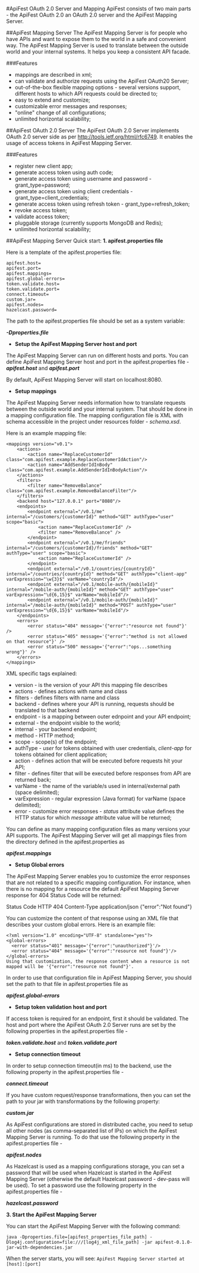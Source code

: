 #ApiFest OAuth 2.0 Server and Mapping
ApiFest consists of two main parts - the ApiFest OAuth 2.0 an OAuth 2.0 server and the ApiFest Mapping Server.

##ApiFest Mapping Server
The ApiFest Mapping Server is for people who have APIs and want to expose them to the world in a safe and convenient way.
The ApiFest Mapping Server is used to translate between the outside world and your internal systems. It helps you keep a consistent API facade.

###Features
- mappings are described in xml;
- can validate and authorize requests using the ApiFest OAuth20 Server;
- out-of-the-box flexible mapping options - several versions support, different hosts to which API requests could be directed to;
- easy to extend and customize;
- customizable error messages and responses;
- "online" change of all configurations;
- unlimited horizontal scalability;


##ApiFest OAuth 2.0 Server
The ApiFest OAuth 2.0 Server implements OAuth 2.0 server side as per http://tools.ietf.org/html/rfc6749.
It enables the usage of access tokens in ApiFest Mapping Server.

###Features
- register new client app;
- generate access token using auth code;
- generate access token using username and password - grant_type=password;
- generate access token using client credentials - grant_type=client_credentials;
- generate access token using refresh token - grant_type=refresh_token;
- revoke access token;
- validate access token;
- pluggable storage (currently supports MongoDB and Redis);
- unlimited horizontal scalability;


##ApiFest Mapping Server Quick start:
**1. apifest.properties file**

Here is a template of the apifest.properties file:
```
apifest.host=
apifest.port=
apifest.mappings=
apifest.global-errors=
token.validate.host=
token.validate.port=
connect.timeout=
custom.jar=
apifest.nodes=
hazelcast.password=
```

The path to the apifest.properties file should be set as a system variable:

***-Dproperties.file***

* **Setup the ApiFest Mapping Server host and port**

The ApiFest Mapping Server can run on different hosts and ports.
You can define ApiFest Mapping Server host and port in the apifest.properties file -
***apifest.host*** and ***apifest.port***

By default, ApiFest Mapping Server will start on localhost:8080.

* **Setup mappings**

The ApiFest Mapping Server needs information how to translate requests between the outside world and your internal system.
That should be done in a mapping configuration file. 
The mapping configuration file is XML with schema accessible in the project under resources folder - *schema.xsd*.

Here is an example mapping file:
```
<mappings version="v0.1">
    <actions>
        <action name="ReplaceCustomerId" class="com.apifest.example.ReplaceCustomerIdAction"/>
        <action name="AddSenderIdInBody" class="com.apifest.example.AddSenderIdInBodyAction"/>
    </actions>
    <filters>
        <filter name="RemoveBalance" class="com.apifest.example.RemoveBalanceFilter"/>
    </filters>
    <backend host="127.0.0.1" port="8080"/>
    <endpoints>
        <endpoint external="/v0.1/me" internal="/customers/{customerId}" method="GET" authType="user" scope="basic">
            <action name="ReplaceCustomerId" />
            <filter name="RemoveBalance" />
        </endpoint>
        <endpoint external="/v0.1/me/friends" internal="/customers/{customerId}/friends" method="GET" authType="user" scope="basic">
            <action name="ReplaceCustomerId" />
        </endpoint>
        <endpoint external="/v0.1/countries/{countryId}" internal="/countries/{countryId}" method="GET" authType="client-app" varExpression="\w{3}$" varName="countryId"/>
        <endpoint external="/v0.1/mobile-auth/{mobileId}" internal="/mobile-auth/{mobileId}" method="GET" authType="user" varExpression="\d{6,15}$" varName="mobileId"/>
        <endpoint external="/v0.1/mobile-auth/{mobileId}" internal="/mobile-auth/{mobileId}" method="POST" authType="user" varExpression="\d{6,15}$" varName="mobileId"/>
    </endpoints>
    <errors>
        <error status="404" message='{"error":"resource not found"}' />
        <error status="405" message='{"error":"method is not allowed on that resource"}' />
        <error status="500" message='{"error":"ops...something wrong"}' />
    </errors>
</mappings>
```

XML specific tags explained:

- version - is the version of your API this mapping file describes
- actions - defines actions with name and class
- filters - defines filters with name and class
- backend - defines where your API is running, requests should be translated to that backend 
- endpoint - is a mapping between outer ednpoint and your API endpoint;
- external - the endpoint visible to the world;
- internal - your backend endpoint;
- method - HTTP method;
- scope - scope(s) of the endpoint;
- authType - *user* for tokens obtained with user credentials, *client-app* for tokens obtained for client application;
- action - defines action that will be executed before requests hit your API;
- filter - defines filter that will be executed before responses from API are returned back;
- varName - the name of the variable/s used in internal/external path (space delimited);
- varExpression - regular expression (Java format) for varName (space delimited);
- error - customize error responses - *status* attribute value defines the HTTP status for which *message* attribute value will be returned;

You can define as many mapping configuration files as many versions your API supports.
The ApiFest Mapping Server will get all mappings files from the directory defined in the apifest.properties as 

***apifest.mappings***

* **Setup Global errors**

The ApiFest Mapping Server enables you to customize the error responses that are not related to a specific mapping configuration. 
For instance, when there is no mapping for a resource the default ApiFest Mapping Server response for 404 Status Code will be returned:

Status Code HTTP 404
Content-Type application/json
{"error":"Not found"}

You can customize the content of that response using an XML file that describes your custom global errors.
Here is an example file:
```
<?xml version="1.0" encoding="UTF-8" standalone="yes"?>
<global-errors>
  <error status="401" message='{"error":"unauthorized"}'/>
  <error status="404" message='{"error":"resource not found"}'/>
</global-errors>
Using that customization, the response content when a resource is not mapped will be '{"error":"resource not found"}'.
```
In order to use that configuration file in ApiFest Mapping Server, you should set the path to that file in apifest.properties file as

***apifest.global-errors***

* **Setup token validation host and port**

If access token is required for an endpoint, first it should be validated. The host and port where the ApiFest OAuth 2.0 Server runs are set by the following properties in the apifest.properties file -

***token.validate.host*** and ***token.validate.port*** 

* **Setup connection timeout**

In order to setup connection timeout(in ms) to the backend, use the following property in the apifest.properties file -

***connect.timeout***

If you have custom request/response transformations, then you can set the path to your jar with transformations by the 
following property:
   
***custom.jar***

As ApiFest configurations are stored in distributed cache, you need to setup all other nodes (as comma-separated list of 
IPs) on which the ApiFest Mapping Server is running. To do that use the following property in the apifest.properties file -

***apifest.nodes***

As Hazelcast is used as a mapping configurations storage, you can set a password that will be used when Hazelcast is started in the ApiFest Mapping Server
 (otherwise the default Hazelcast password - dev-pass will be used). To set a password use the following property in the apifest.properties file -

***hazelcast.password***

**3. Start the ApiFest Mapping Server**

You can start the ApiFest Mapping Server with the following command:

```java -Dproperties.file=[apifest_properties_file_path] -Dlog4j.configuration=file:///[log4j_xml_file_path] -jar apifest-0.1.0-jar-with-dependencies.jar```

When the server starts, you will see:
```ApiFest Mapping Server started at [host]:[port]```